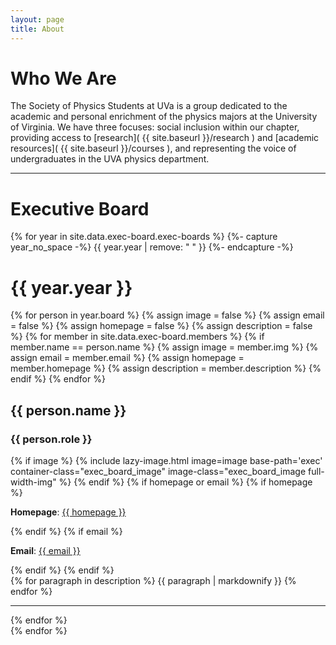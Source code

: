 ```yaml
---
layout: page
title: About
---
```


# Who We Are

The Society of Physics Students at UVa is a group dedicated to the academic and personal enrichment of the physics majors at the University of Virginia. We have three focuses: social inclusion within our chapter, providing access to [research]( {{ site.baseurl }}/research ) and [academic resources]( {{ site.baseurl }}/courses ), and representing the voice of undergraduates in the UVA physics department.

___

# Executive Board

<div class="exec_board" id="exec_board">
    {% for year in site.data.exec-board.exec-boards %}
    {%- capture year_no_space -%}
        {{ year.year | remove: " " }}
    {%- endcapture -%}
    <div class="collapse-list-heading" data-toggle="collapse" data-target="#{{ year_no_space }}" {% if year.year == site.data.exec-board.current-year %} aria-expanded="true" {% else %} aria-expanded="false" {% endif %} aria-controls="{{ year_no_space }}">
        <h1>
            {{ year.year }}
        </h1>
        <i class="arrow{% if year.year == site.data.exec-board.current-year %} up {% else %} down {% endif %}"></i>
    </div>
    <div class="exec_board_container collapse {% if year.year == site.data.exec-board.current-year %} show {% endif %}" id="{{ year_no_space }}" aria-labelledby="{{ year_no_space }}" data-parent="#exec_board">
        {% for person in year.board %}
            {% assign image = false %}
            {% assign email = false %}
            {% assign homepage = false %}
            {% assign description = false %}
            {% for member in site.data.exec-board.members %}
                {% if member.name == person.name %}
                    {% assign image = member.img %}                        
                    {% assign email = member.email %}
                    {% assign homepage = member.homepage %}
                    {% assign description = member.description %}
                {% endif %}
            {% endfor %}
        <div class="exec_board_item">
            <div class="exec_board_info_container">
                <div class="exec_board_info">
                    <h2>
                        {{ person.name }}
                    </h2>
                    <h3>
                        {{ person.role }}
                    </h3>
                </div>
                {% if image %}
                    {% include lazy-image.html
                       image=image 
                       base-path='exec'
                       container-class="exec_board_image"
                       image-class="exec_board_image full-width-img"
                    %}
                {% endif %}
                {% if homepage or email %}
                    {% if homepage %}
                    <p>
                        <strong>Homepage</strong>: <a href="{{ homepage }}"> {{ homepage }} </a>
                    </p>
                    {% endif %}
                    {% if email %}
                    <p>
                        <strong>Email</strong>: <a href="mailto:{{ email }}"> {{ email }} </a>
                    </p>
                    {% endif %}
                {% endif %}
            </div>
            <div class="exec_board_description">
                {% for paragraph in description %}
                    {{ paragraph | markdownify }}
                {% endfor %}
            </div>
        </div>
        <div class="exec_board_hr_container">
            <hr>
        </div>
        {% endfor %}
    </div>
    {% endfor %}
</div>

